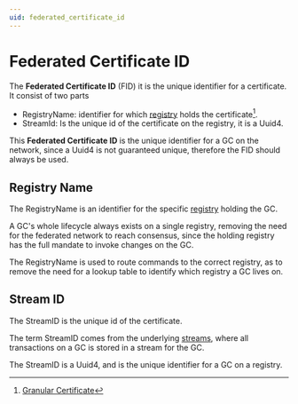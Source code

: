 ```yaml
---
uid: federated_certificate_id
---
```


# Federated Certificate ID

The **Federated Certificate ID** (FID) it is the unique identifier for a certificate.
It consist of two parts

- RegistryName:  identifier for which [registry](../registry/registry.md) holds the certificate[^1].
- StreamId: Is the unique id of the certificate on the registry, it is a Uuid4.

[^1]: [Granular Certificate](readme.md)

This **Federated Certificate ID** is the unique identifier for a GC on the network,
since a Uuid4 is not guaranteed unique, therefore the FID should always be used.

## Registry Name

The RegistryName is an identifier for the specific [registry](../registry/registry.md)
holding the GC.

A GC's whole lifecycle always exists on a single registry,
removing the need for the federated network to reach consensus,
since the holding registry has the full mandate to invoke changes on the GC.

The RegistryName is used to route commands to the correct registry,
as to remove the need for a lookup table to identify which registry a
GC lives on.

## Stream ID

The StreamID is the unique id of the certificate.

The term StreamID comes from the underlying [streams](../registry/transactions.md#streams),
where all transactions on a GC is stored in a stream for the GC.

The StreamID is a Uuid4, and is the unique identifier for a GC on a registry.
